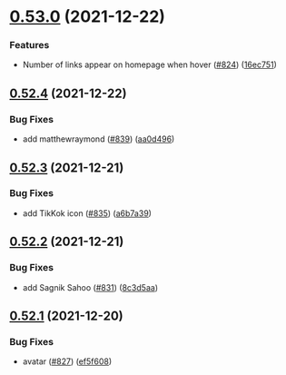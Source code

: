 # [0.53.0](https://github.com/EddieHubCommunity/LinkFree/compare/v0.52.4...v0.53.0) (2021-12-22)


### Features

* Number of links appear on homepage when hover ([#824](https://github.com/EddieHubCommunity/LinkFree/issues/824)) ([16ec751](https://github.com/EddieHubCommunity/LinkFree/commit/16ec7510cb430dbb3ea728ba761c537b868186b0))



## [0.52.4](https://github.com/EddieHubCommunity/LinkFree/compare/v0.52.3...v0.52.4) (2021-12-22)


### Bug Fixes

* add matthewraymond ([#839](https://github.com/EddieHubCommunity/LinkFree/issues/839)) ([aa0d496](https://github.com/EddieHubCommunity/LinkFree/commit/aa0d4967647487b81e385932b6254c2e5e1f0e16))



## [0.52.3](https://github.com/EddieHubCommunity/LinkFree/compare/v0.52.2...v0.52.3) (2021-12-21)


### Bug Fixes

* add TikKok icon ([#835](https://github.com/EddieHubCommunity/LinkFree/issues/835)) ([a6b7a39](https://github.com/EddieHubCommunity/LinkFree/commit/a6b7a39c9cf4f2b732e2b046d79b564da0d08c92))



## [0.52.2](https://github.com/EddieHubCommunity/LinkFree/compare/v0.52.1...v0.52.2) (2021-12-21)


### Bug Fixes

* add Sagnik Sahoo ([#831](https://github.com/EddieHubCommunity/LinkFree/issues/831)) ([8c3d5aa](https://github.com/EddieHubCommunity/LinkFree/commit/8c3d5aabe9bf2bb205b524d26333a13144e00ffa))



## [0.52.1](https://github.com/EddieHubCommunity/LinkFree/compare/v0.52.0...v0.52.1) (2021-12-20)


### Bug Fixes

* avatar ([#827](https://github.com/EddieHubCommunity/LinkFree/issues/827)) ([ef5f608](https://github.com/EddieHubCommunity/LinkFree/commit/ef5f6084f87b9a19eb41cd12eacb9c44b77bca04))



